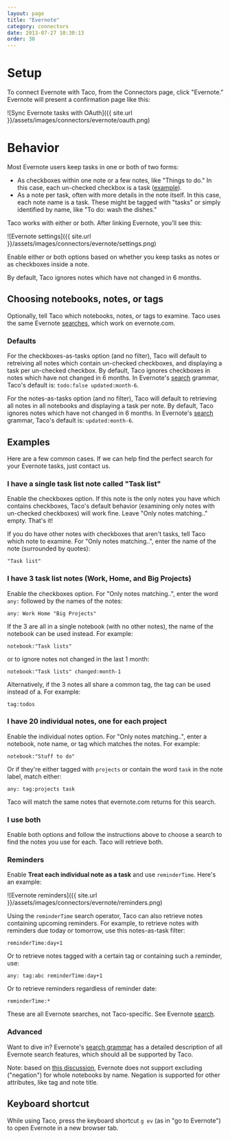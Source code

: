 ```yaml
---
layout: page
title: "Evernote"
category: connectors
date: 2013-07-27 10:30:13
order: 30
---
```


# Setup

To connect Evernote with Taco, from the Connectors page, click
"Evernote." Evernote will present a confirmation page like this:

![Sync Evernote tasks with OAuth]({{ site.url }}/assets/images/connectors/evernote/oauth.png)


# Behavior

Most Evernote users keep tasks in one or both of two forms:

* As checkboxes within one note or a few notes, like "Things to do." In
  this case, each un-checked checkbox is a task
  ([example](http://blog.evernote.com/blog/2012/09/14/quick-tip-friday-create-checklists-faster-with-auto-checkboxes/)).
* As a note per task, often with more details in the note itself. In
  this case, each note name is a task. These might be tagged with
  "tasks" or simply identified by name, like "To do: wash the dishes."

Taco works with either or both. After linking Evernote, you'll see this:

![Evernote settings]({{ site.url }}/assets/images/connectors/evernote/settings.png)

Enable either or both options based on whether you keep tasks as notes
or as checkboxes inside a note.

By default, Taco ignores notes which have not changed in 6 months.

## Choosing notebooks, notes, or tags

Optionally, tell Taco which notebooks, notes, or tags to examine. Taco
uses the same Evernote [searches](http://dev.evernote.com/doc/articles/search_grammar.php#Search_Terms),
which work on evernote.com.

### Defaults

For the checkboxes-as-tasks option (and no filter), Taco will default to
retreiving all notes which contain un-checked checkboxes, and displaying
a task per un-checked checkbox. By default, Taco ignores checkboxes in
notes which have not changed in 6 months. In Evernote's
[search](http://dev.evernote.com/doc/articles/search_grammar.php#Search_Terms)
grammar, Taco's default is: `todo:false updated:month-6`.

For the notes-as-tasks option (and no filter), Taco will default to
retrieving all notes in all notebooks and displaying a task per note.
By default, Taco ignores notes which have not changed in 6 months.
In Evernote's
[search](http://dev.evernote.com/doc/articles/search_grammar.php#Search_Terms)
grammar, Taco's default is: `updated:month-6`.

## Examples

Here are a few common cases. If we can help find the perfect search for
your Evernote tasks, just contact us.

### I have a single task list note called "Task list"

Enable the checkboxes option. If this note is the only notes you have
which contains checkboxes, Taco's default behavior (examining only notes
with un-checked checkboxes) will work fine. Leave "Only notes
matching.." empty. That's it!

If you do have other notes with checkboxes that aren't tasks, tell Taco
which note to examine. For "Only notes matching..", enter the name of
the note (surrounded by quotes):

    "Task list"

### I have 3 task list notes (Work, Home, and Big Projects)

Enable the checkboxes option. For "Only notes matching..", enter the
word `any:` followed by the names of the notes:

    any: Work Home "Big Projects"

If the 3 are all in a single notebook (with no other notes), the name of
the notebook can be used instead. For example:

    notebook:"Task lists"

or to ignore notes not changed in the last 1 month:

    notebook:"Task lists" changed:month-1

Alternatively, if the 3 notes all share a common tag, the tag can be
used instead of a. For example:

    tag:todos

### I have 20 individual notes, one for each project

Enable the individual notes option. For "Only notes matching..", enter a
notebook, note name, or tag which matches the notes. For example:

    notebook:"Stuff to do"

Or if they're either tagged with `projects` or contain the word `task`
in the note label, match either:

    any: tag:projects task

Taco will match the same notes that evernote.com returns for this
search.

### I use both

Enable both options and follow the instructions above to choose a search
to find the notes you use for each. Taco will retrieve both.

### Reminders

Enable **Treat each individual note as a task** and use `reminderTime`. Here's
an example:

![Evernote reminders]({{ site.url }}/assets/images/connectors/evernote/reminders.png)

Using the `reminderTime` search operator, Taco can also retrieve notes
containing upcoming reminders. For example, to retrieve notes with
reminders due today or tomorrow, use this notes-as-task filter:

    reminderTime:day+1

Or to retrieve notes tagged with a certain tag or containing such a
reminder, use:

    any: tag:abc reminderTime:day+1

Or to retrieve reminders regardless of reminder date:

    reminderTime:*

These are all Evernote searches, not Taco-specific. See Evernote [search](http://dev.evernote.com/doc/articles/search_grammar.php#Search_Terms).

### Advanced

Want to dive in? Evernote's [search grammar](http://dev.evernote.com/doc/articles/search_grammar.php#Search_Terms)
has a detailed description of all Evernote search features, which should
all be supported by Taco.

Note: based on [this discussion](https://discussion.evernote.com/topic/25109-howto-filter-two-create-saved-search-filter-only-two-notebooks/?p=132848),
Evernote does not support excluding ("negation") for whole notebooks
by name. Negation is supported for other attributes, like tag and note
title.

## Keyboard shortcut

While using Taco, press the keyboard shortcut `g ev` (as in "go to
Evernote") to open Evernote in a new browser tab.
